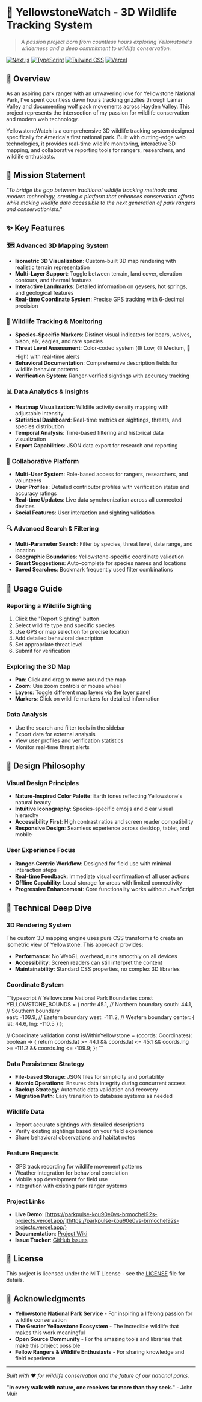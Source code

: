 # 🦌 YellowstoneWatch - 3D Wildlife Tracking System

> *A passion project born from countless hours exploring Yellowstone's wilderness and a deep commitment to wildlife conservation.*

[![Next.js](https://img.shields.io/badge/Next.js-15-black?style=for-the-badge&logo=next.js)](https://nextjs.org/)
[![TypeScript](https://img.shields.io/badge/TypeScript-5.0-blue?style=for-the-badge&logo=typescript)](https://www.typescriptlang.org/)
[![Tailwind CSS](https://img.shields.io/badge/Tailwind_CSS-3.4-38B2AC?style=for-the-badge&logo=tailwind-css)](https://tailwindcss.com/)
[![Vercel](https://img.shields.io/badge/Deployed_on-Vercel-000000?style=for-the-badge&logo=vercel)](https://vercel.com/)

## 🌟 Overview

As an aspiring park ranger with an unwavering love for Yellowstone National Park, I've spent countless dawn hours tracking grizzlies through Lamar Valley and documenting wolf pack movements across Hayden Valley. This project represents the intersection of my passion for wildlife conservation and modern web technology.

YellowstoneWatch is a comprehensive 3D wildlife tracking system designed specifically for America's first national park. Built with cutting-edge web technologies, it provides real-time wildlife monitoring, interactive 3D mapping, and collaborative reporting tools for rangers, researchers, and wildlife enthusiasts.

## 🎯 Mission Statement

*"To bridge the gap between traditional wildlife tracking methods and modern technology, creating a platform that enhances conservation efforts while making wildlife data accessible to the next generation of park rangers and conservationists."*

## ✨ Key Features

### 🗺️ **Advanced 3D Mapping System**
- **Isometric 3D Visualization**: Custom-built 3D map rendering with realistic terrain representation
- **Multi-Layer Support**: Toggle between terrain, land cover, elevation contours, and thermal features
- **Interactive Landmarks**: Detailed information on geysers, hot springs, and geological features
- **Real-time Coordinate System**: Precise GPS tracking with 6-decimal precision

### 🐻 **Wildlife Tracking & Monitoring**
- **Species-Specific Markers**: Distinct visual indicators for bears, wolves, bison, elk, eagles, and rare species
- **Threat Level Assessment**: Color-coded system (🟢 Low, 🟡 Medium, 🔴 High) with real-time alerts
- **Behavioral Documentation**: Comprehensive description fields for wildlife behavior patterns
- **Verification System**: Ranger-verified sightings with accuracy tracking

### 📊 **Data Analytics & Insights**
- **Heatmap Visualization**: Wildlife activity density mapping with adjustable intensity
- **Statistical Dashboard**: Real-time metrics on sightings, threats, and species distribution
- **Temporal Analysis**: Time-based filtering and historical data visualization
- **Export Capabilities**: JSON data export for research and reporting

### 👥 **Collaborative Platform**
- **Multi-User System**: Role-based access for rangers, researchers, and volunteers
- **User Profiles**: Detailed contributor profiles with verification status and accuracy ratings
- **Real-time Updates**: Live data synchronization across all connected devices
- **Social Features**: User interaction and sighting validation

### 🔍 **Advanced Search & Filtering**
- **Multi-Parameter Search**: Filter by species, threat level, date range, and location
- **Geographic Boundaries**: Yellowstone-specific coordinate validation
- **Smart Suggestions**: Auto-complete for species names and locations
- **Saved Searches**: Bookmark frequently used filter combinations

## 📱 Usage Guide

### **Reporting a Wildlife Sighting**
1. Click the "Report Sighting" button
2. Select wildlife type and specific species
3. Use GPS or map selection for precise location
4. Add detailed behavioral description
5. Set appropriate threat level
6. Submit for verification

### **Exploring the 3D Map**
- **Pan**: Click and drag to move around the map
- **Zoom**: Use zoom controls or mouse wheel
- **Layers**: Toggle different map layers via the layer panel
- **Markers**: Click on wildlife markers for detailed information

### **Data Analysis**
- Use the search and filter tools in the sidebar
- Export data for external analysis
- View user profiles and verification statistics
- Monitor real-time threat alerts

## 🎨 Design Philosophy

### **Visual Design Principles**
- **Nature-Inspired Color Palette**: Earth tones reflecting Yellowstone's natural beauty
- **Intuitive Iconography**: Species-specific emojis and clear visual hierarchy
- **Accessibility First**: High contrast ratios and screen reader compatibility
- **Responsive Design**: Seamless experience across desktop, tablet, and mobile

### **User Experience Focus**
- **Ranger-Centric Workflow**: Designed for field use with minimal interaction steps
- **Real-time Feedback**: Immediate visual confirmation of all user actions
- **Offline Capability**: Local storage for areas with limited connectivity
- **Progressive Enhancement**: Core functionality works without JavaScript

## 🔬 Technical Deep Dive

### **3D Rendering System**
The custom 3D mapping engine uses pure CSS transforms to create an isometric view of Yellowstone. This approach provides:
- **Performance**: No WebGL overhead, runs smoothly on all devices
- **Accessibility**: Screen readers can still interpret the content
- **Maintainability**: Standard CSS properties, no complex 3D libraries

### **Coordinate System**
\`\`\`typescript
// Yellowstone National Park Boundaries
const YELLOWSTONE_BOUNDS = {
  north: 45.1,    // Northern boundary
  south: 44.1,    // Southern boundary  
  east: -109.9,   // Eastern boundary
  west: -111.2,   // Western boundary
  center: { lat: 44.6, lng: -110.5 }
};

// Coordinate validation
const isWithinYellowstone = (coords: Coordinates): boolean => {
  return coords.lat >= 44.1 && coords.lat <= 45.1 &&
         coords.lng >= -111.2 && coords.lng <= -109.9;
};
\`\`\`

### **Data Persistence Strategy**
- **File-based Storage**: JSON files for simplicity and portability
- **Atomic Operations**: Ensures data integrity during concurrent access
- **Backup Strategy**: Automatic data validation and recovery
- **Migration Path**: Easy transition to database systems as needed

### **Wildlife Data**
- Report accurate sightings with detailed descriptions
- Verify existing sightings based on your field experience
- Share behavioral observations and habitat notes

### **Feature Requests**
- GPS track recording for wildlife movement patterns
- Weather integration for behavioral correlation
- Mobile app development for field use
- Integration with existing park ranger systems

### **Project Links**
- **Live Demo**: [https://parkpulse-kou90e0vs-brmochel92s-projects.vercel.app/](https://parkpulse-kou90e0vs-brmochel92s-projects.vercel.app/)
- **Documentation**: [Project Wiki](https://github.com/rangeroper/park_pulse)
- **Issue Tracker**: [GitHub Issues](https://github.com/rangeroper/park_pulse/issues)

## 📄 License

This project is licensed under the MIT License - see the [LICENSE](LICENSE) file for details.

## 🙏 Acknowledgments

- **Yellowstone National Park Service** - For inspiring a lifelong passion for wildlife conservation
- **The Greater Yellowstone Ecosystem** - The incredible wildlife that makes this work meaningful
- **Open Source Community** - For the amazing tools and libraries that make this project possible
- **Fellow Rangers & Wildlife Enthusiasts** - For sharing knowledge and field experience

---

*Built with ❤️ for wildlife conservation and the future of our national parks.*

**"In every walk with nature, one receives far more than they seek."** - John Muir
